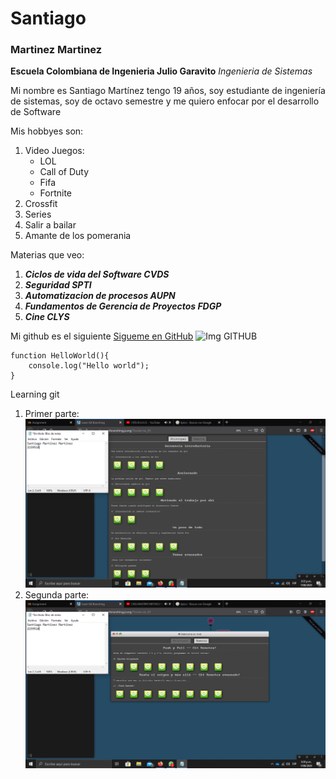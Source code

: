 # Santiago 
### Martinez Martinez
**Escuela Colombiana de Ingenieria Julio Garavito** *Ingenieria de Sistemas*

Mi nombre es Santiago Martínez tengo 19 años, soy estudiante de ingeniería de sistemas, soy de octavo semestre y me quiero enfocar por el desarrollo de Software

Mis hobbyes son:
 1. Video Juegos:
    - LOL
    - Call of Duty
    - Fifa
    - Fortnite
 2. Crossfit 
 3. Series
 4. Salir a bailar
 5. Amante de los pomerania

Materias que veo:
 1. ***Ciclos de vida del Software CVDS***
 2. ***Seguridad SPTI***
 3. ***Automatizacion de procesos AUPN***
 4. ***Fundamentos de Gerencia de Proyectos FDGP***
 5. ***Cine CLYS***

Mi github es el siguiente 
[Sigueme en GitHub](https://github.com/SoyTiyi)
![Img GITHUB](https://www.trecebits.com/wp-content/uploads/2019/11/GITHUB.jpg)

~~~
function HelloWorld(){
	console.log("Hello world");
}
~~~

Learning git 

1. Primer parte: 
![Primera Parte](Image/Captura1Santiago.png)
2. Segunda parte:
![Segunda Parte](Image/Captura2Santiago.png)
